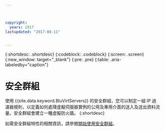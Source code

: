 ```yaml
---



copyright:
  years: 2017
lastupdated: "2017-08-11"


---
```


{:shortdesc: .shortdesc}
{:codeblock: .codeblock}
{:screen: .screen}
{:new_window: target="_blank"}
{:pre: .pre}
{:table: .aria-labeledby="caption"}


# 安全群組

使用 {{site.data.keyword.BluVirtServers}} 的安全群組，您可以制定一組 IP 過濾器規則，以定義如何處理虛擬伺服器實例的公用及專用介面的送入及送出資料流量。安全群組會建立一種虛擬防火牆。
{:shortdesc}

如需安全群組特性的相關資訊，請參閱[開始使用安全群組](/docs/infrastructure/security-groups/sg_index.html)。

